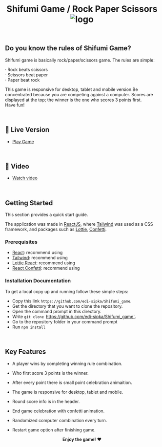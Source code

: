 <p align="center">
  <h1 align="center"> Shifumi Game / Rock Paper Scissors <img src="https://cdn-icons-png.flaticon.com/32/6727/6727583.png" alt="logo">
 </h1>
  
<br>


## Do you know the rules of Shifumi Game?

Shifumi game is basically rock/paper/scissors game. The rules are simple:

· Rock beats scissors <br/>
· Scissors beat paper <br/>
· Paper beat rock<br/>

This game is responsive for desktop, tablet and mobile version.Be concentrated because you are competing against a computer. Scores are displayed at the top; the winner is the one who scores 3 points first. 
<br/>Have fun!
 
<br>

## 🚀 Live Version <a name="live-demo"></a>

- [Play Game](https://shifumi-game.netlify.app/)

<br>

## 🎥 Video <a name="video"></a>

- [Watch video](https://www.loom.com/share/cbb67cac7e2f486a90eca5ee29d475e0)

<br>


## Getting Started

This section provides a quick start guide.

 The application was made in [ReactJS](https://reactjs.org//), where [Tailwind](https://tailwindcss.com/) was used as a CSS framework, and packages such as [Lottie](https://www.npmjs.com/package/lottie-react), [Confetti](https://www.npmjs.com/package/react-confetti).
### Prerequisites

- [React](https://reactjs.org//): recommend using
- [Tailwind](https://tailwindcss.com/): recommend using
- [Lottie React](https://www.npmjs.com/package/lottie-react): recommend using
- [React Confetti](https://www.npmjs.com/package/react-confetti): recommend using
  

### Installation Documentation

To get a local copy up and running follow these simple steps:

- Copy this link `https://github.com/edi-sipka/Shifumi_game`.
- Get the directory that you want to clone the repository.
- Open the command prompt in this directory.
- Write `git clone `https://github.com/edi-sipka/Shifumi_game`.
- Go to the repository folder in your command prompt
- Run `npm install`

<br>



## Key Features

-  A player wins by completing winning rule combination.
-  Who first score 3 points is the winner.

-  After every point there is small point celebration animaition.

-  The game is responsive for desktop, tablet and mobile.

-  Round score info is in the header.
-  End game celebration with confetti animation.
-  Randomized computer combination every turn.
-  Restart game option after finishing game.



<p align="center">
  <strong>Enjoy the game!</strong> ❤️
</p>